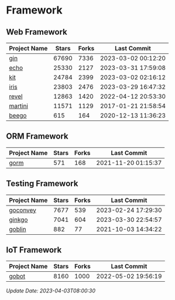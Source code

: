 # Framework

## Web Framework
| Project Name | Stars | Forks | Last Commit |
| ------------ | ----- | ----- | ----------- |
| [gin](https://github.com/gin-gonic/gin) | 67690 | 7336 | 2023-03-02 00:12:20 |
| [echo](https://github.com/labstack/echo) | 25330 | 2127 | 2023-03-31 17:59:08 |
| [kit](https://github.com/go-kit/kit) | 24784 | 2399 | 2023-03-02 02:16:12 |
| [iris](https://github.com/kataras/iris) | 23803 | 2476 | 2023-03-29 16:47:32 |
| [revel](https://github.com/revel/revel) | 12863 | 1420 | 2022-04-12 20:53:30 |
| [martini](https://github.com/go-martini/martini) | 11571 | 1129 | 2017-01-21 21:58:54 |
| [beego](https://github.com/astaxie/beego) | 615 | 164 | 2020-12-13 11:36:23 |

## ORM Framework
| Project Name | Stars | Forks | Last Commit |
| ------------ | ----- | ----- | ----------- |
| [gorm](https://github.com/jinzhu/gorm) | 571 | 168 | 2021-11-20 01:15:37 |

## Testing Framework
| Project Name | Stars | Forks | Last Commit |
| ------------ | ----- | ----- | ----------- |
| [goconvey](https://github.com/smartystreets/goconvey) | 7677 | 539 | 2023-02-24 17:29:30 |
| [ginkgo](https://github.com/onsi/ginkgo) | 7041 | 604 | 2023-03-30 22:54:57 |
| [goblin](https://github.com/franela/goblin) | 882 | 77 | 2021-10-03 14:34:22 |

## IoT Framework
| Project Name | Stars | Forks | Last Commit |
| ------------ | ----- | ----- | ----------- |
| [gobot](https://github.com/hybridgroup/gobot) | 8160 | 1000 | 2022-05-02 19:56:19 |

*Update Date: 2023-04-03T08:00:30*